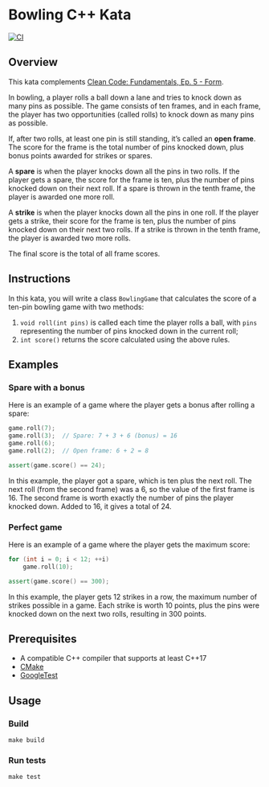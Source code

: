 # Bowling C++ Kata

[![CI](https://github.com/Coding-Cuddles/bowling-cpp-kata/actions/workflows/main.yml/badge.svg)](https://github.com/Coding-Cuddles/bowling-cpp-kata/actions/workflows/main.yml)

## Overview

This kata complements [Clean Code: Fundamentals, Ep. 5 - Form](https://cleancoders.com/episode/clean-code-episode-5).

In bowling, a player rolls a ball down a lane and tries to knock down as many
pins as possible. The game consists of ten frames, and in each frame, the
player has two opportunities (called rolls) to knock down as many pins as
possible.

If, after two rolls, at least one pin is still standing, it’s called an **open
frame**. The score for the frame is the total number of pins knocked down,
plus bonus points awarded for strikes or spares.

A **spare** is when the player knocks down all the pins in two rolls. If the
player gets a spare, the score for the frame is ten, plus the number of pins
knocked down on their next roll. If a spare is thrown in the tenth frame, the
player is awarded one more roll.

A **strike** is when the player knocks down all the pins in one roll. If the
player gets a strike, their score for the frame is ten, plus the number of pins
knocked down on their next two rolls. If a strike is thrown in the tenth frame,
the player is awarded two more rolls.

The final score is the total of all frame scores.

## Instructions

In this kata, you will write a class `BowlingGame` that calculates the score of
a ten-pin bowling game with two methods:

1. `void roll(int pins)` is called each time the player rolls a ball, with
   `pins` representing the number of pins knocked down in the current roll;
2. `int score()` returns the score calculated using the above rules.

## Examples

### Spare with a bonus

Here is an example of a game where the player gets a bonus after rolling a
spare:

```cpp
game.roll(7);
game.roll(3);  // Spare: 7 + 3 + 6 (bonus) = 16
game.roll(6);
game.roll(2);  // Open frame: 6 + 2 = 8

assert(game.score() == 24);
```

In this example, the player got a spare, which is ten plus the next roll. The
next roll (from the second frame) was a 6, so the value of the first frame is 16.
The second frame is worth exactly the number of pins the player knocked
down. Added to 16, it gives a total of 24.

### Perfect game

Here is an example of a game where the player gets the maximum score:

```cpp
for (int i = 0; i < 12; ++i)
    game.roll(10);

assert(game.score() == 300);
```

In this example, the player gets 12 strikes in a row, the maximum number of
strikes possible in a game. Each strike is worth 10 points, plus the pins were
knocked down on the next two rolls, resulting in 300 points.

## Prerequisites

- A compatible C++ compiler that supports at least C++17
- [CMake](https://cmake.org)
- [GoogleTest](https://github.com/google/googletest)

## Usage

### Build

```console
make build
```

### Run tests

```console
make test
```

